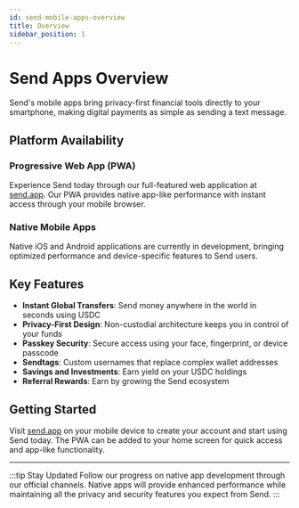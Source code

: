 ```yaml
---
id: send-mobile-apps-overview
title: Overview
sidebar_position: 1
---
```


# Send Apps Overview

Send's mobile apps bring privacy-first financial tools directly to your smartphone, making digital payments as simple as sending a text message.

## Platform Availability

### Progressive Web App (PWA)
Experience Send today through our full-featured web application at <a href="https://send.app" class="multisig-token-link" target="_blank">send.app</a>. Our PWA provides native app-like performance with instant access through your mobile browser.

### Native Mobile Apps
Native iOS and Android applications are currently in development, bringing optimized performance and device-specific features to Send users.

## Key Features

- **Instant Global Transfers**: Send money anywhere in the world in seconds using USDC
- **Privacy-First Design**: Non-custodial architecture keeps you in control of your funds
- **Passkey Security**: Secure access using your face, fingerprint, or device passcode
- **Sendtags**: Custom usernames that replace complex wallet addresses
- **Savings and Investments**: Earn yield on your USDC holdings
- **Referral Rewards**: Earn by growing the Send ecosystem

## Getting Started

Visit <a href="https://send.app" class="multisig-token-link" target="_blank">send.app</a> on your mobile device to create your account and start using Send today. The PWA can be added to your home screen for quick access and app-like functionality.

---

:::tip Stay Updated
Follow our progress on native app development through our official channels. Native apps will provide enhanced performance while maintaining all the privacy and security features you expect from Send.
:::
